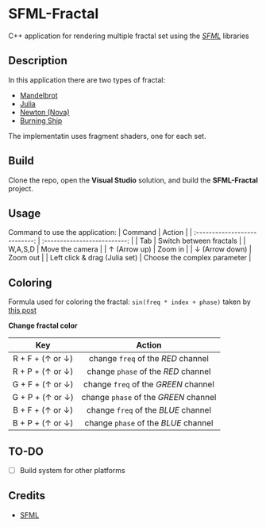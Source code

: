 # SFML-Fractal

C++ application for rendering multiple fractal set using the [*SFML*](https://www.sfml-dev.org/index.php) libraries

## Description

In this application there are two types of fractal:

* [Mandelbrot](https://en.wikipedia.org/wiki/Mandelbrot_set)
* [Julia](https://en.wikipedia.org/wiki/Julia_set)
* [Newton (Nova)](https://en.wikipedia.org/wiki/Newton_fractal)
* [Burning Ship](https://it.wikipedia.org/wiki/Burning_ship)

The implementatin uses fragment shaders, one for each set.

## Build

Clone the repo, open the **Visual Studio** solution, and build the **SFML-Fractal** project. 

## Usage

Command to use the application:
| Command                       | Action                       |
| :---------------------------: | :--------------------------: |
| Tab                           | Switch between fractals      |
| W,A,S,D                       | Move the camera              |
| &uarr; (Arrow up)             | Zoom in                      |
| &darr; (Arrow down)           | Zoom out                     |
| Left click & drag (Julia set) | Choose the complex parameter |

## Coloring

Formula used for coloring the fractal: `sin(freq * index + phase)` taken by [this post](https://www.paridebroggi.com/blogpost/2015/05/06/fractal-continuous-coloring/)

**Change fractal color**

| Key                        | Action                                |
| :------------------------: | :-----------------------------------: |
| R + F + (&uarr; or &darr;) | change `freq` of the *RED* channel    |
| R + P + (&uarr; or &darr;) | change `phase` of the *RED* channel   |
| G + F + (&uarr; or &darr;) | change `freq` of the *GREEN* channel  |
| G + P + (&uarr; or &darr;) | change `phase` of the *GREEN* channel |
| B + F + (&uarr; or &darr;) | change `freq` of the *BLUE* channel   |
| B + P + (&uarr; or &darr;) | change `phase` of the *BLUE* channel  |

## TO-DO

- [ ] Build system for other platforms

## Credits

- [SFML](https://github.com/SFML/SFML)

